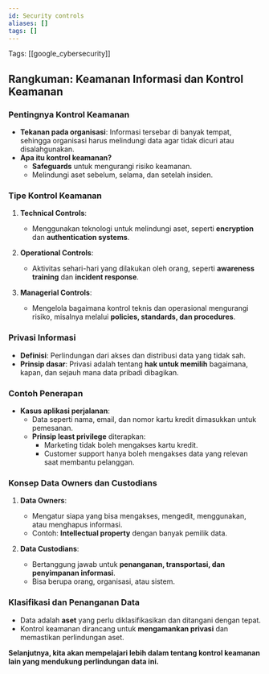 ```yaml
---
id: Security controls
aliases: []
tags: []
---
```


Tags: [[google_cybersecurity]]

## **Rangkuman: Keamanan Informasi dan Kontrol Keamanan**

### **Pentingnya Kontrol Keamanan**
- **Tekanan pada organisasi**: Informasi tersebar di banyak tempat, sehingga organisasi harus melindungi data agar tidak dicuri atau disalahgunakan.
- **Apa itu kontrol keamanan?**
  - **Safeguards** untuk mengurangi risiko keamanan.
  - Melindungi aset sebelum, selama, dan setelah insiden.

### **Tipe Kontrol Keamanan**
1. **Technical Controls**:
   - Menggunakan teknologi untuk melindungi aset, seperti **encryption** dan **authentication systems**.

2. **Operational Controls**:
   - Aktivitas sehari-hari yang dilakukan oleh orang, seperti **awareness training** dan **incident response**.

3. **Managerial Controls**:
   - Mengelola bagaimana kontrol teknis dan operasional mengurangi risiko, misalnya melalui **policies, standards, dan procedures**.

### **Privasi Informasi**
- **Definisi**: Perlindungan dari akses dan distribusi data yang tidak sah.
- **Prinsip dasar**: Privasi adalah tentang **hak untuk memilih** bagaimana, kapan, dan sejauh mana data pribadi dibagikan.

### **Contoh Penerapan**
- **Kasus aplikasi perjalanan**:
  - Data seperti nama, email, dan nomor kartu kredit dimasukkan untuk pemesanan.
  - **Prinsip least privilege** diterapkan:
    - Marketing tidak boleh mengakses kartu kredit.
    - Customer support hanya boleh mengakses data yang relevan saat membantu pelanggan.

### **Konsep Data Owners dan Custodians**
1. **Data Owners**:
   - Mengatur siapa yang bisa mengakses, mengedit, menggunakan, atau menghapus informasi.
   - Contoh: **Intellectual property** dengan banyak pemilik data.

2. **Data Custodians**:
   - Bertanggung jawab untuk **penanganan, transportasi, dan penyimpanan informasi**.
   - Bisa berupa orang, organisasi, atau sistem.

### **Klasifikasi dan Penanganan Data**
- Data adalah **aset** yang perlu diklasifikasikan dan ditangani dengan tepat.
- Kontrol keamanan dirancang untuk **mengamankan privasi** dan memastikan perlindungan aset.

**Selanjutnya, kita akan mempelajari lebih dalam tentang kontrol keamanan lain yang mendukung perlindungan data ini.**
